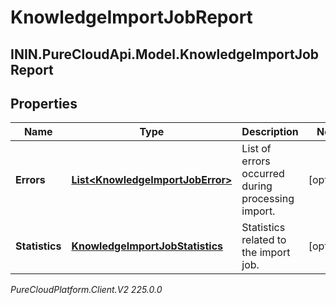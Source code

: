# KnowledgeImportJobReport

## ININ.PureCloudApi.Model.KnowledgeImportJobReport

## Properties

|Name | Type | Description | Notes|
|------------ | ------------- | ------------- | -------------|
| **Errors** | [**List&lt;KnowledgeImportJobError&gt;**](KnowledgeImportJobError) | List of errors occurred during processing import. | [optional] |
| **Statistics** | [**KnowledgeImportJobStatistics**](KnowledgeImportJobStatistics) | Statistics related to the import job. | [optional] |



_PureCloudPlatform.Client.V2 225.0.0_
